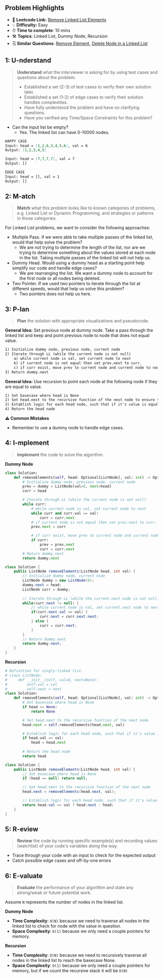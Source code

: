 ## Problem Highlights

* 🔗 **Leetcode Link:** [Remove Linked List Elements](https://leetcode.com/problems/remove-linked-list-elements/)
* 💡 **Difficulty:** Easy
* ⏰ **Time to complete**: 10 mins
* 🛠️ **Topics**: Linked List, Dummy Node, Recursion
* 🗒️ **Similar Questions**: [Remove Element](https://leetcode.com/problems/remove-element/), [Delete Node in a Linked List](https://leetcode.com/problems/delete-node-in-a-linked-list/)
    
## 1: U-nderstand
 
> **Understand** what the interviewer is asking for by using test cases and questions about the problem.
> 
> - Established a set (2-3) of test cases to verify their own solution later.
> - Established a set (1-2) of edge cases to verify their solution handles complexities.
> - Have fully understood the problem and have no clarifying questions.
> - Have you verified any Time/Space Constraints for this problem?


- Can the input list be empty?
    - Yes. The linked list can have 0-10000 nodes.

   
```markdown
HAPPY CASE
Input: head = [1,2,6,3,4,5,6], val = 6
Output: [1,2,3,4,5]

Input: head = [7,7,7,7], val = 7
Output: []

EDGE CASE
Input: head = [], val = 1
Output: []
```   
    
## 2: M-atch

<!-- See https://docs.google.com/document/d/1hYT1hoOJ6pFIt8A5q-PIZmYP7pB4WqlzyUJgFx9x2mY/edit#heading=h.ya2de4n4zsds for list of algorithms based on question type-->

> **Match** what this problem looks like to known categories of problems, e.g. Linked List or Dynamic Programming, and strategies or patterns in those categories.

For Linked List problems, we want to consider the following approaches:

- Multiple Pass. If we were able to take multiple passes of the linked list, would that help solve the problem?
    - We are not trying to determine the length of the list, nor are we trying to determine something about the values stored at each node in the list. Taking multiple passes of the linked list will not help us.
- Dummy Head. Would using a dummy head as a starting point help simplify our code and handle edge cases?
    - We are rearranging the list. We want a dummy node to account for the first node or all nodes being deleted.
- Two Pointer. If we used two pointers to iterate through the list at different speeds, would that help us solve this problem?
    - Two pointers does not help us here.

## 3: P-lan

> **Plan** the solution with appropriate visualizations and pseudocode.

**General Idea:** Set previous node at dummy node. Take a pass through the linked list and keep and point previous node to node that does not equal value. 


```markdown
1) Initialize dummy node, previous node, current node
2) Iterate through LL (while the current node is not null)
    a) while current node is val, set current node to next
    b) if current node is not equal then set prev.next to curr.
    c) if curr exist, move prev to current node and current node to next and repeat
3) Return dummy.next
```

**General Idea:** Use recursion to point each node at the following node if they are equal to value.

```markdown
1) Set basecase where head is None
2) Set head.next to the recursive function of the next node to ensure the next node does not equal value
3) Establish logic for each head node, such that if it's value is equal to value, set this head node to be the next node
4) Return the head node
```

**⚠️ Common Mistakes**

* Remember to use a dummy node to handle edge cases.

## 4: I-mplement

> **Implement** the code to solve the algorithm.

**Dummy Node**

```python
class Solution:
    def removeElements(self, head: Optional[ListNode], val: int) -> Optional[ListNode]:
        # Initialize dummy node, previous node, current node
        prev = dummy = ListNode(val=0, next=head)
        curr = head

        # Iterate through LL (while the current node is not null)
        while curr:
            # while current node is val, set current node to next
            while curr and curr.val == val:
                curr = curr.next
            # if current node is not equal then set prev.next to curr.
            prev.next = curr

            # if curr exist, move prev to current node and current node to next and repeat
            if curr:
                prev = prev.next
                curr = curr.next
        # Return dummy.next
        return dummy.next
```
```java
class Solution {
    public ListNode removeElements(ListNode head, int val) {
        // Initialize dummy node, current node
        ListNode dummy = new ListNode(0);
        dummy.next = head;
        ListNode curr = dummy;
        
        // Iterate through LL (while the current.next node is not null)
        while(curr.next != null) {
            // while current node is val, set current.next node to next.next
            if(curr.next.val == val) {
                curr.next = curr.next.next;
            } else {
                curr = curr.next;
            }
        }
        // Return dummy.next
        return dummy.next;
    }
}
```
    
**Recursion**
```python    
# Definition for singly-linked list.
# class ListNode:
#     def __init__(self, val=0, next=None):
#         self.val = val
#         self.next = next
class Solution:
    def removeElements(self, head: Optional[ListNode], val: int) -> Optional[ListNode]:
        # Set basecase where head is None
        if head == None:
            return None

        # Set head.next to the recursive function of the next node
        head.next = self.removeElements(head.next, val)

        # Establish logic for each head node, such that if it's value is equal to value, set this head node to be the next node
        if head.val == val:
            head = head.next
        
        # Return the head node
        return head
```
```java
class Solution {
    public ListNode removeElements(ListNode head, int val) {
        // Set basecase where head is None
        if (head == null) return null;

        // Set head.next to the recursive function of the next node
        head.next = removeElements(head.next, val);

        // Establish logic for each head node, such that if it's value is equal to value, set this head node to be the next node
        return head.val == val ? head.next : head;
    }
}
```

## 5: R-eview

> **Review** the code by running specific example(s) and recording values (watchlist) of your code's variables along the way.

- Trace through your code with an input to check for the expected output
- Catch possible edge cases and off-by-one errors

## 6: E-valuate

> **Evaluate** the performance of your algorithm and state any strong/weak or future potential work.

Assume `N` represents the number of nodes in the linked list.

**Dummy Node**

* **Time Complexity**: `O(N)` because we need to traverse all nodes in the linked list to check for node with the value in question.
* **Space Complexity**: `O(1)` because we only need a couple pointers for memory.

**Recursion**
* **Time Complexity**: `O(N)` because we need to recursively traverse all nodes in the linked list to reach the basecase None.
* **Space Complexity**: `O(1)` because we only need a couple pointers for memory, but if we count the recursive stack it will be `O(N)`